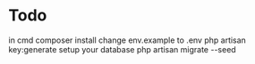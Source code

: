 # Todo
in cmd composer install
change env.example to .env
php artisan key:generate
setup your database
php artisan migrate --seed

